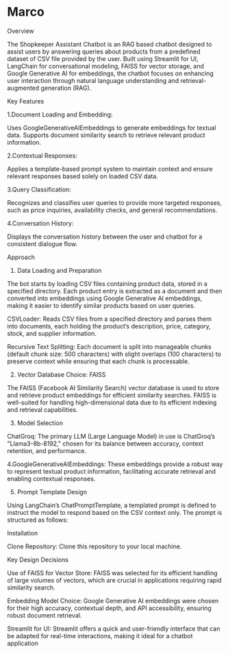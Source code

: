 # Marco

Overview


The Shopkeeper Assistant Chatbot is an RAG based chatbot designed to assist users by answering queries about products from a predefined dataset of CSV file provided by the user. Built using Streamlit for UI, LangChain for conversational modeling, FAISS for vector storage, and Google Generative AI for embeddings, the chatbot focuses on enhancing user interaction through natural language understanding and retrieval-augmented generation (RAG).

Key Features


1.Document Loading and Embedding:

Uses GoogleGenerativeAIEmbeddings to generate embeddings for textual data.
Supports document similarity search to retrieve relevant product information.


2.Contextual Responses:

Applies a template-based prompt system to maintain context and ensure relevant responses based solely on loaded CSV data.


3.Query Classification:

Recognizes and classifies user queries to provide more targeted responses, such as price inquiries, availability checks, and general recommendations.


4.Conversation History:

Displays the conversation history between the user and chatbot for a consistent dialogue flow.


Approach


1. Data Loading and Preparation

The bot starts by loading CSV files containing product data, stored in a specified directory. Each product entry is extracted as a document and then converted into embeddings using Google Generative AI embeddings, making it easier to identify similar products based on user queries.

CSVLoader: Reads CSV files from a specified directory and parses them into documents, each holding the product’s description, price, category, stock, and supplier information.

Recursive Text Splitting: Each document is split into manageable chunks (default chunk size: 500 characters) with slight overlaps (100 characters) to preserve context while ensuring that each chunk is processable.


2. Vector Database Choice: FAISS

   
The FAISS (Facebook AI Similarity Search) vector database is used to store and retrieve product embeddings for efficient similarity searches. FAISS is well-suited for handling high-dimensional data due to its efficient indexing and retrieval capabilities.

3. Model Selection

ChatGroq: The primary LLM (Large Language Model) in use is ChatGroq’s "Llama3-8b-8192," chosen for its balance between accuracy, context retention, and performance.

4.GoogleGenerativeAIEmbeddings: These embeddings provide a robust way to represent textual product information, facilitating accurate retrieval and enabling contextual responses.


5. Prompt Template Design


Using LangChain’s ChatPromptTemplate, a templated prompt is defined to instruct the model to respond based on the CSV context only. The prompt is structured as follows:


Installation

Clone Repository: Clone this repository to your local machine.


Key Design Decisions


Use of FAISS for Vector Store: FAISS was selected for its efficient handling of large volumes of vectors, which are crucial in applications requiring rapid similarity search.

Embedding Model Choice: Google Generative AI embeddings were chosen for their high accuracy, contextual depth, and API accessibility, ensuring robust document retrieval.

Streamlit for UI: Streamlit offers a quick and user-friendly interface that can be adapted for real-time interactions, making it ideal for a chatbot application
